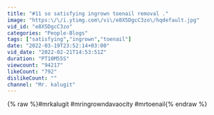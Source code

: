 ```yaml
---
title: "#11 so satisfying ingrown toenail removal ."
image: "https:\/\/i.ytimg.com\/vi\/e8X5DgcC3zo\/hqdefault.jpg"
vid_id: "e8X5DgcC3zo"
categories: "People-Blogs"
tags: ["satisfying","ingrown","toenail"]
date: "2022-03-19T23:52:14+03:00"
vid_date: "2022-02-21T14:53:51Z"
duration: "PT10M55S"
viewcount: "94217"
likeCount: "792"
dislikeCount: ""
channel: "Mr. kalugit"
---
```

{% raw %}#mrkalugit #mringrowndavaocity #mrtoenail{% endraw %}
